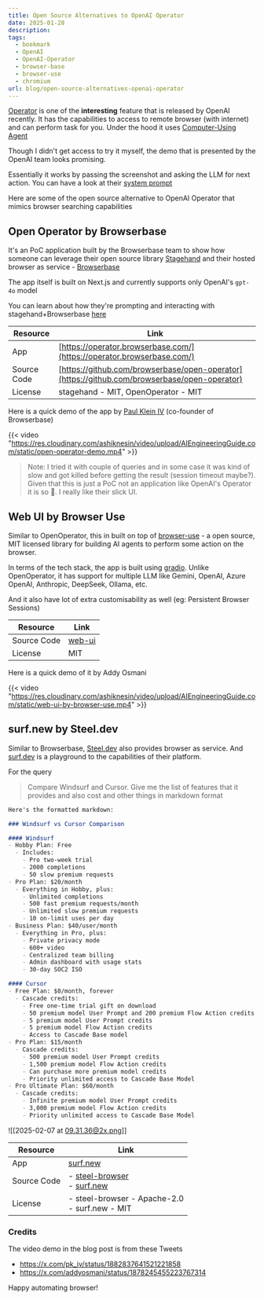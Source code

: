 ```yaml
---
title: Open Source Alternatives to OpenAI Operator
date: 2025-01-28
description: 
tags:
  - bookmark
  - OpenAI
  - OpenAI-Operator
  - browser-base
  - browser-use
  - chromium
url: blog/open-source-alternatives-openai-operator
---
```

[Operator](https://openai.com/index/introducing-operator/) is one of the **interesting** feature that is released by OpenAI recently. It has the capabilities to access to remote browser (with internet) and can perform task for you. Under the hood it uses  [Computer-Using Agent](https://openai.com/index/computer-using-agent/) 

Though I didn't get access to try it myself, the demo that is presented by the OpenAI team looks promising.

Essentially it works by passing the screenshot and asking the LLM for next action. You can have a look at their [system prompt](/blog/26-openai-operator-prompt)

Here are some of the open source alternative to OpenAI Operator that mimics browser searching capabilities

## Open Operator by Browserbase

It's  an PoC application built by the Browserbase team to show how someone can leverage their open source library [Stagehand](https://www.stagehand.dev/) and their hosted browser as service - [Browserbase](https://www.browserbase.com/)

The app itself is built on Next.js and currently supports only OpenAI's `gpt-4o` model

You can learn about how they're prompting and interacting with stagehand+Browserbase [here](https://github.com/browserbase/open-operator/blob/main/app/api/agent/route.ts)

| **Resource** | **Link** |
| --- | --- |
| App | [https://operator.browserbase.com/](https://operator.browserbase.com/) |
| Source Code | [https://github.com/browserbase/open-operator](https://github.com/browserbase/open-operator) |
| License | stagehand - MIT, OpenOperator - MIT |
Here is a quick demo of the app by [Paul Klein IV](https://x.com/pk_iv) (co-founder of Browserbase)


{{< video "https://res.cloudinary.com/ashiknesin/video/upload/AIEngineeringGuide.com/static/open-operator-demo.mp4"  >}}

> Note: I tried it with couple of queries and in some case it was kind of slow and got killed before getting the result (session timeout maybe?). Given that this is just a PoC not an application like OpenAI's Operator it is so 🙌. I really like their slick UI.

## Web UI by Browser Use

Similar to OpenOperator, this in built on top of [browser-use](https://github.com/browser-use/browser-use) - a open source, MIT licensed library for building AI agents to perform some action on the browser.

In terms of the tech stack, the app is built using [gradio](https://www.gradio.app/). Unlike OpenOperator, it has support for multiple LLM like Gemini, OpenAI, Azure OpenAI, Anthropic, DeepSeek, Ollama, etc.

And it also have lot of extra customisability as well (eg: Persistent Browser Sessions) 


| **Resource** | **Link** |
| --- | --- |
| Source Code | [web-ui](https://github.com/browser-use/web-ui) |
| License | MIT |

Here is a quick demo of it by Addy Osmani

{{< video "https://res.cloudinary.com/ashiknesin/video/upload/AIEngineeringGuide.com/static/web-ui-by-browser-use.mp4"  >}}

## surf.new by Steel.dev
Similar to Browserbase, [Steel.dev](https://steel.dev) also provides browser as service. 
And [surf.dev](https://surf.new) is a playground to the capabilities of their platform.

For the query
> Compare Windsurf and Cursor. Give me the list of features that it provides and also cost and other things in markdown format

```markdown
Here's the formatted markdown:

### Windsurf vs Cursor Comparison 

#### Windsurf
- Hobby Plan: Free
  - Includes:
    - Pro two-week trial
    - 2000 completions
    - 50 slow premium requests
- Pro Plan: $20/month
  - Everything in Hobby, plus:
    - Unlimited completions
    - 500 fast premium requests/month
    - Unlimited slow premium requests
    - 10 on-limit uses per day
- Business Plan: $40/user/month
  - Everything in Pro, plus:
    - Private privacy mode
    - 600+ video
    - Centralized team billing
    - Admin dashboard with usage stats
    - 30-day SOC2 ISO

#### Cursor
- Free Plan: $0/month, forever
  - Cascade credits:
    - Free one-time trial gift on download
    - 50 premium model User Prompt and 200 premium Flow Action credits
    - 5 premium model User Prompt credits
    - 5 premium model Flow Action credits
    - Access to Cascade Base model
- Pro Plan: $15/month
  - Cascade credits:
    - 500 premium model User Prompt credits
    - 1,500 premium model Flow Action credits
    - Can purchase more premium model credits
    - Priority unlimited access to Cascade Base Model
- Pro Ultimate Plan: $60/month
  - Cascade credits:
    - Infinite premium model User Prompt credits
    - 3,000 premium model Flow Action credits
    - Priority unlimited access to Cascade Base Model

```

![[2025-02-07 at 09.31.36@2x.png]]

| **Resource** | **Link**                                                                                                             |
| ------------ | -------------------------------------------------------------------------------------------------------------------- |
| App          | [surf.new](https://surf.new)                                                                                         |
| Source Code  | - [steel-browser](https://github.com/steel-dev/steel-browser)<br>- [surf.new](https://github.com/steel-dev/surf.new) |
| License      | - steel-browser -  Apache-2.0<br>- surf.new - MIT                                                                    |

### Credits

The video demo in the blog post is from these Tweets

- https://x.com/pk_iv/status/1882837641521221858
- https://x.com/addyosmani/status/1878245455223767314

Happy automating browser!